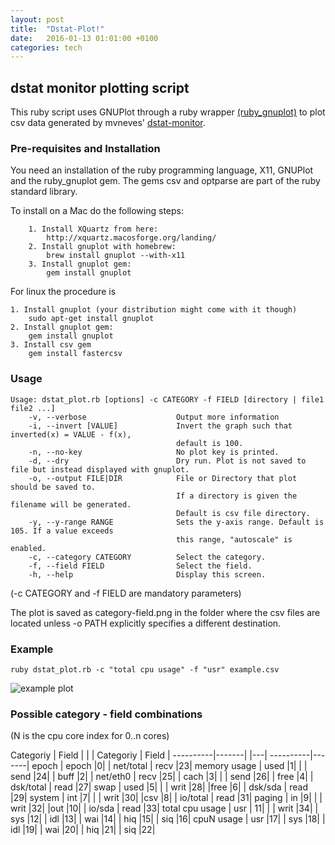 ```yaml
---
layout: post
title:  "Dstat-Plot!"
date:   2016-01-13 01:01:00 +0100
categories: tech
---
```


## dstat monitor plotting script

This ruby script uses GNUPlot through a ruby wrapper [(ruby_gnuplot)](https://github.com/rdp/ruby_gnuplot/blob/master/README.textile) to plot csv data generated by mvneves' [dstat-monitor](https://github.com/mvneves/dstat-monitor).

### Pre-requisites and Installation

You need an installation of the ruby programming language, X11, GNUPlot and the ruby_gnuplot gem. The gems csv and optparse are part of the ruby standard library.

To install on a Mac do the following steps:

```
    1. Install XQuartz from here:
        http://xquartz.macosforge.org/landing/
    2. Install gnuplot with homebrew:
        brew install gnuplot --with-x11
    3. Install gnuplot gem:
        gem install gnuplot
```

For linux the procedure is

```
1. Install gnuplot (your distribution might come with it though)
    sudo apt-get install gnuplot
2. Install gnuplot gem:
    gem install gnuplot
3. Install csv gem
    gem install fastercsv
```

### Usage

```
Usage: dstat_plot.rb [options] -c CATEGORY -f FIELD [directory | file1 file2 ...]
    -v, --verbose                    Output more information
    -i, --invert [VALUE]             Invert the graph such that inverted(x) = VALUE - f(x),
                                     default is 100.
    -n, --no-key                     No plot key is printed.
    -d, --dry                        Dry run. Plot is not saved to file but instead displayed with gnuplot.
    -o, --output FILE|DIR            File or Directory that plot should be saved to.
                                     If a directory is given the filename will be generated.
                                     Default is csv file directory.
    -y, --y-range RANGE              Sets the y-axis range. Default is 105. If a value exceeds
                                     this range, "autoscale" is enabled.
    -c, --category CATEGORY          Select the category.
    -f, --field FIELD                Select the field.
    -h, --help                       Display this screen.
```

(-c CATEGORY and -f FIELD are mandatory parameters)

The plot is saved as category-field.png in the folder where the csv files are located unless -o PATH explicitly specifies a different destination.

### Example

```
ruby dstat_plot.rb -c "total cpu usage" -f "usr" example.csv
```
![example plot](http://i.imgur.com/Gfo5rfH.png)

### Possible category - field combinations

(N is the cpu core index for 0..n cores)

Categoriy | Field | |   | Categoriy | Field |
----------|-------| |---| ----------|-------|
epoch     | epoch |0|   | net/total | recv |23|
memory usage | used |1| |           | send |24|
          | buff  |2|   | net/eth0  | recv |25|
          | cach  |3|   |           | send |26|
          | free  |4|   | dsk/total | read |27|
swap      | used  |5|   |           | writ |28|
          |free   |6|   | dsk/sda   | read |29|
system    | int   |7|   |           | writ |30|
          |csv    |8|   | io/total  | read |31|
paging    | in    |9|   |           | writ |32|
          |out    |10|   | io/sda    | read |33|
total cpu usage   | usr | 11| |       | writ |34|
          | sys   |12|
          | idl   |13|
          | wai   |14|
          | hiq   |15|
          | siq   |16|
cpuN usage | usr  |17|
          | sys   |18|
          | idl   |19|
          | wai   |20|
          | hiq   |21|
          | siq   |22|